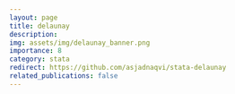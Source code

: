 ```yaml
---
layout: page
title: delaunay
description: 
img: assets/img/delaunay_banner.png
importance: 8
category: stata
redirect: https://github.com/asjadnaqvi/stata-delaunay
related_publications: false
---
```


